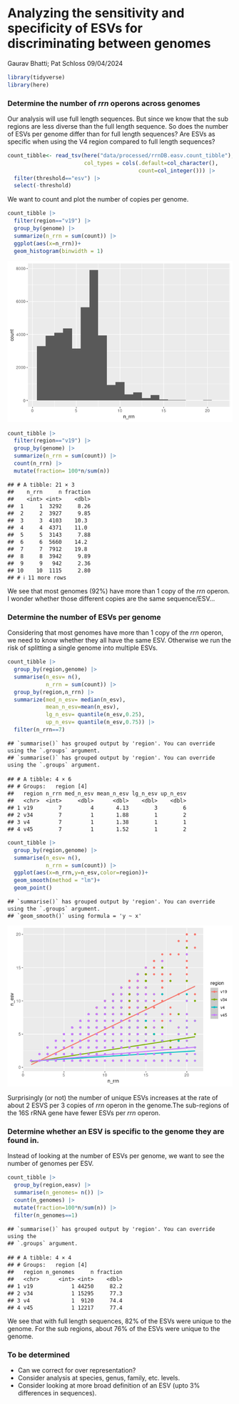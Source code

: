 Analyzing the sensitivity and specificity of ESVs for discriminating
between genomes
================
Gaurav Bhatti; Pat Schloss
09/04/2024

``` r
library(tidyverse)
library(here)
```

### Determine the number of *rrn* operons across genomes

Our analysis will use full length sequences. But since we know that the
sub regions are less diverse than the full length sequence. So does the
number of ESVs per genome differ than for full length sequences? Are
ESVs as specific when using the V4 region compared to full length
sequences?

``` r
count_tibble<- read_tsv(here("data/processed/rrnDB.easv.count_tibble"),
                        col_types = cols(.default=col_character(),
                                         count=col_integer())) |> 
  filter(threshold=="esv") |> 
  select(-threshold)
```

We want to count and plot the number of copies per genome.

``` r
count_tibble |> 
  filter(region=="v19") |> 
  group_by(genome) |> 
  summarize(n_rrn = sum(count)) |> 
  ggplot(aes(x=n_rrn))+
  geom_histogram(binwidth = 1)
```

![](genome_sens_spec_2024-09-04_files/figure-gfm/unnamed-chunk-2-1.png)<!-- -->

``` r
count_tibble |> 
  filter(region=="v19") |> 
  group_by(genome) |> 
  summarize(n_rrn = sum(count)) |> 
  count(n_rrn) |> 
  mutate(fraction= 100*n/sum(n))
```

    ## # A tibble: 21 × 3
    ##    n_rrn     n fraction
    ##    <int> <int>    <dbl>
    ##  1     1  3292     8.26
    ##  2     2  3927     9.85
    ##  3     3  4103    10.3 
    ##  4     4  4371    11.0 
    ##  5     5  3143     7.88
    ##  6     6  5660    14.2 
    ##  7     7  7912    19.8 
    ##  8     8  3942     9.89
    ##  9     9   942     2.36
    ## 10    10  1115     2.80
    ## # ℹ 11 more rows

We see that most genomes (92%) have more than 1 copy of the *rrn*
operon. I wonder whether those different copies are the same
sequence/ESV…

### Determine the number of ESVs per genome

Considering that most genomes have more than 1 copy of the *rrn* operon,
we need to know whether they all have the same ESV. Otherwise we run the
risk of splitting a single genome into multiple ESVs.

``` r
count_tibble |> 
  group_by(region,genome) |> 
  summarise(n_esv= n(),
            n_rrn = sum(count)) |> 
  group_by(region,n_rrn) |> 
  summarize(med_n_esv= median(n_esv),
            mean_n_esv=mean(n_esv),
            lg_n_esv= quantile(n_esv,0.25),
            up_n_esv= quantile(n_esv,0.75)) |> 
  filter(n_rrn==7)
```

    ## `summarise()` has grouped output by 'region'. You can override using the `.groups` argument.
    ## `summarise()` has grouped output by 'region'. You can override using the `.groups` argument.

    ## # A tibble: 4 × 6
    ## # Groups:   region [4]
    ##   region n_rrn med_n_esv mean_n_esv lg_n_esv up_n_esv
    ##   <chr>  <int>     <dbl>      <dbl>    <dbl>    <dbl>
    ## 1 v19        7         4       4.13        3        6
    ## 2 v34        7         1       1.88        1        2
    ## 3 v4         7         1       1.38        1        1
    ## 4 v45        7         1       1.52        1        2

``` r
count_tibble |> 
  group_by(region,genome) |> 
  summarise(n_esv= n(),
            n_rrn = sum(count)) |> 
  ggplot(aes(x=n_rrn,y=n_esv,color=region))+
  geom_smooth(method = "lm")+
  geom_point()
```

    ## `summarise()` has grouped output by 'region'. You can override using the `.groups` argument.
    ## `geom_smooth()` using formula = 'y ~ x'

![](genome_sens_spec_2024-09-04_files/figure-gfm/unnamed-chunk-3-1.png)<!-- -->

Surprisingly (or not) the number of unique ESVs increases at the rate of
about 2 ESVS per 3 copies of *rrn* operon in the genome.The sub-regions
of the 16S rRNA gene have fewer ESVs per *rrn* operon.

### Determine whether an ESV is specific to the genome they are found in.

Instead of looking at the number of ESVs per genome, we want to see the
number of genomes per ESV.

``` r
count_tibble |> 
  group_by(region,easv) |> 
  summarise(n_genomes= n()) |> 
  count(n_genomes) |> 
  mutate(fraction=100*n/sum(n)) |> 
  filter(n_genomes==1)
```

    ## `summarise()` has grouped output by 'region'. You can override using the
    ## `.groups` argument.

    ## # A tibble: 4 × 4
    ## # Groups:   region [4]
    ##   region n_genomes     n fraction
    ##   <chr>      <int> <int>    <dbl>
    ## 1 v19            1 44250     82.2
    ## 2 v34            1 15295     77.3
    ## 3 v4             1  9120     74.4
    ## 4 v45            1 12217     77.4

We see that with full length sequences, 82% of the ESVs were unique to
the genome. For the sub regions, about 76% of the ESVs were unique to
the genome.

### To be determined

- Can we correct for over representation?
- Consider analysis at species, genus, family, etc. levels.
- Consider looking at more broad definition of an ESV (upto 3%
  differences in sequences).
